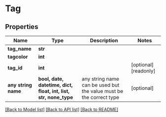 # Tag


## Properties
Name | Type | Description | Notes
------------ | ------------- | ------------- | -------------
**tag_name** | **str** |  | 
**tagcolor** | **int** |  | 
**tag_id** | **int** |  | [optional] [readonly] 
**any string name** | **bool, date, datetime, dict, float, int, list, str, none_type** | any string name can be used but the value must be the correct type | [optional]

[[Back to Model list]](../README.md#documentation-for-models) [[Back to API list]](../README.md#documentation-for-api-endpoints) [[Back to README]](../README.md)


